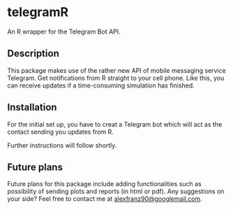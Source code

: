 # telegramR
An R wrapper for the Telegram Bot API. 

## Description

This package makes use of the rather new API of mobile messaging service Telegram. Get notifications from R straight to your cell phone.
Like this, you can receive updates if a time-consuming simulation has finished. 

## Installation

For the initial set up, you have to creat a Telegram bot which will act as the contact sending you updates from R.

Further instructions will follow shortly.

## Future plans 

Future plans for this package include adding functionalities such as possibility of sending plots and reports (in html or pdf).
Any suggestions on your side? Feel free to contact me at alexfranz90@googlemail.com.

